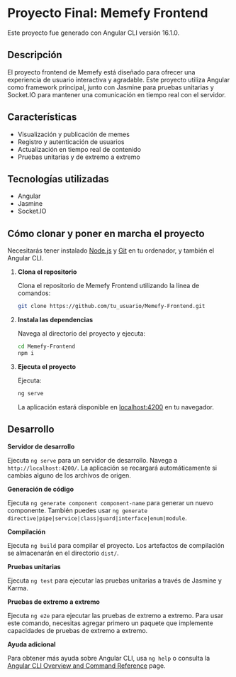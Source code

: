 # Proyecto Final: Memefy Frontend

Este proyecto fue generado con Angular CLI versión 16.1.0.

## Descripción

El proyecto frontend de Memefy está diseñado para ofrecer una experiencia de usuario interactiva y agradable. Este proyecto utiliza Angular como framework principal, junto con Jasmine para pruebas unitarias y Socket.IO para mantener una comunicación en tiempo real con el servidor.

## Características

- Visualización y publicación de memes
- Registro y autenticación de usuarios
- Actualización en tiempo real de contenido
- Pruebas unitarias y de extremo a extremo

## Tecnologías utilizadas

- Angular
- Jasmine
- Socket.IO

## Cómo clonar y poner en marcha el proyecto

Necesitarás tener instalado [Node.js](https://nodejs.org/en/) y [Git](https://git-scm.com/) en tu ordenador, y también el Angular CLI.

1. **Clona el repositorio**

    Clona el repositorio de Memefy Frontend utilizando la línea de comandos:

    ```bash
    git clone https://github.com/tu_usuario/Memefy-Frontend.git
    ```

2. **Instala las dependencias**

    Navega al directorio del proyecto y ejecuta:

    ```bash
    cd Memefy-Frontend
    npm i
    ```

3. **Ejecuta el proyecto**

    Ejecuta:

    ```bash
    ng serve
    ```

    La aplicación estará disponible en [localhost:4200](http://localhost:4200) en tu navegador.

## Desarrollo

**Servidor de desarrollo**

Ejecuta `ng serve` para un servidor de desarrollo. Navega a `http://localhost:4200/`. La aplicación se recargará automáticamente si cambias alguno de los archivos de origen.

**Generación de código**

Ejecuta `ng generate component component-name` para generar un nuevo componente. También puedes usar `ng generate directive|pipe|service|class|guard|interface|enum|module`.

**Compilación**

Ejecuta `ng build` para compilar el proyecto. Los artefactos de compilación se almacenarán en el directorio `dist/`.

**Pruebas unitarias**

Ejecuta `ng test` para ejecutar las pruebas unitarias a través de Jasmine y Karma.

**Pruebas de extremo a extremo**

Ejecuta `ng e2e` para ejecutar las pruebas de extremo a extremo. Para usar este comando, necesitas agregar primero un paquete que implemente capacidades de pruebas de extremo a extremo.

**Ayuda adicional**

Para obtener más ayuda sobre Angular CLI, usa `ng help` o consulta la [Angular CLI Overview and Command Reference](https://angular.io/cli) page.
